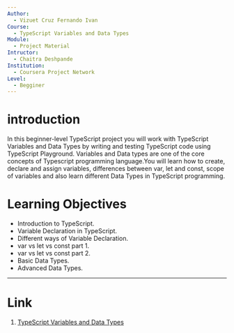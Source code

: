 ```yaml
---
Author:
  - Vizuet Cruz Fernando Ivan
Course:
  - TypeScript Variables and Data Types
Module:
  - Project Material
Intructor:
  - Chaitra Deshpande
Institution:
  - Coursera Project Network
Level:
  - Begginer
---
```

# introduction

In this beginner-level TypeScript project you will work with TypeScript Variables and Data Types by writing and testing TypeScript code using TypeScript Playground. Variables and Data types are one of the core concepts of Typescript programming language.You will learn how to create, declare and assign variables, differences between var, let and const, scope of variables and also learn different Data Types in TypeScript programming.
# Learning Objectives

- Introduction to TypeScript.
- Variable Declaration in TypeScript.
- Different ways of Variable Declaration.
- var vs let vs const part 1.
- var vs let vs const part 2.
- Basic Data Types.
- Advanced Data Types.

---
# Link

1. [TypeScript Variables and Data Types](https://www.coursera.org/learn/typescript-variables-and-data-types/home/week/1)